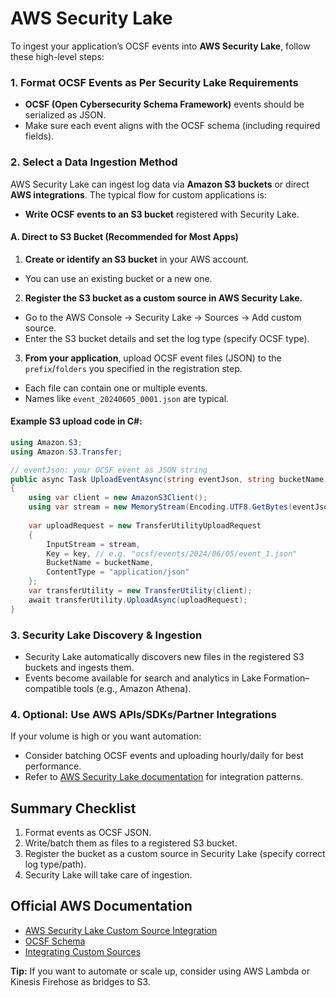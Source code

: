 # AWS Security Lake

To ingest your application’s OCSF events into **AWS Security Lake**, follow these high-level steps:
### 1. **Format OCSF Events as Per Security Lake Requirements**
- **OCSF (Open Cybersecurity Schema Framework)** events should be serialized as JSON.
- Make sure each event aligns with the OCSF schema (including required fields).

### 2. **Select a Data Ingestion Method**
AWS Security Lake can ingest log data via **Amazon S3 buckets** or direct **AWS integrations**. The typical flow for custom applications is:
- **Write OCSF events to an S3 bucket** registered with Security Lake.

#### **A. Direct to S3 Bucket (Recommended for Most Apps)**
1. **Create or identify an S3 bucket** in your AWS account.
  - You can use an existing bucket or a new one.

2. **Register the S3 bucket as a custom source in AWS Security Lake.**
  - Go to the AWS Console → Security Lake → Sources → Add custom source.
  - Enter the S3 bucket details and set the log type (specify OCSF type).

3. **From your application**, upload OCSF event files (JSON) to the `prefix`/`folders` you specified in the registration step.
  - Each file can contain one or multiple events.
  - Names like `event_20240605_0001.json` are typical.

#### Example S3 upload code in C#:
``` csharp
using Amazon.S3;
using Amazon.S3.Transfer;

// eventJson: your OCSF event as JSON string
public async Task UploadEventAsync(string eventJson, string bucketName, string key)
{
    using var client = new AmazonS3Client();
    using var stream = new MemoryStream(Encoding.UTF8.GetBytes(eventJson));
    
    var uploadRequest = new TransferUtilityUploadRequest
    {
        InputStream = stream,
        Key = key, // e.g. "ocsf/events/2024/06/05/event_1.json"
        BucketName = bucketName,
        ContentType = "application/json"
    };
    var transferUtility = new TransferUtility(client);
    await transferUtility.UploadAsync(uploadRequest);
}
```
### 3. **Security Lake Discovery & Ingestion**
- Security Lake automatically discovers new files in the registered S3 buckets and ingests them.
- Events become available for search and analytics in Lake Formation–compatible tools (e.g., Amazon Athena).

### 4. **Optional: Use AWS APIs/SDKs/Partner Integrations**
If your volume is high or you want automation:
- Consider batching OCSF events and uploading hourly/daily for best performance.
- Refer to [AWS Security Lake documentation](https://docs.aws.amazon.com/security-lake/latest/userguide/) for integration patterns.

## **Summary Checklist**
1. Format events as OCSF JSON.
2. Write/batch them as files to a registered S3 bucket.
3. Register the bucket as a custom source in Security Lake (specify correct log type/path).
4. Security Lake will take care of ingestion.

## **Official AWS Documentation**
- [AWS Security Lake Custom Source Integration](https://docs.aws.amazon.com/security-lake/latest/userguide/custom-sources.html)
- [OCSF Schema](https://schema.ocsf.io/)
- [Integrating Custom Sources](https://docs.aws.amazon.com/security-lake/latest/userguide/register-custom-source.html)

**Tip:** If you want to automate or scale up, consider using AWS Lambda or Kinesis Firehose as bridges to S3.

